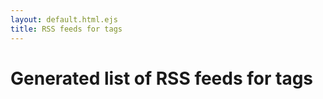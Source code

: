 ```yaml
---
layout: default.html.ejs
title: RSS feeds for tags
---
```


# Generated list of RSS feeds for tags

<tags-feeds-list id="tags-feeds-list"></tags-feeds-list>
